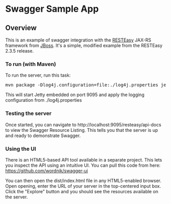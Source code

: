 # Swagger Sample App

## Overview
This is an example of swagger integration with the [RESTEasy](http://www.jboss.org/resteasy) JAX-RS framework from
[JBoss](http://www.jboss.org/). It's a simple, modified example from the RESTEasy 2.3.5 release.

### To run (with Maven)
To run the server, run this task:
<pre>
mvn package -Dlog4j.configuration=file:./log4j.properties jetty:run
</pre>

This will start Jetty embedded on port 9095 and apply the logging configuration from ./log4j.properties

### Testing the server
Once started, you can navigate to http://localhost:9095/resteasy/api-docs to view the Swagger Resource Listing.
This tells you that the server is up and ready to demonstrate Swagger.

### Using the UI
There is an HTML5-based API tool available in a separate project. This lets you inspect the API using an
intuitive UI. You can pull this code from here: https://github.com/wordnik/swagger-ui

You can then open the dist/index.html file in any HTML5-enabled browser. Open opening, enter the
URL of your server in the top-centered input box. Click the "Explore"
button and you should see the resources available on the server.
